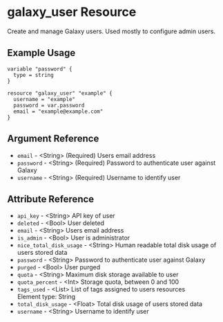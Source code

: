 # galaxy_user Resource

Create and manage Galaxy users. Used mostly to configure admin users.

## Example Usage

```hcl
variable "password" {
  type = string
}

resource "galaxy_user" "example" {
  username = "example"
  password = var.password
  email = "example@example.com"
}
```

## Argument Reference

* `email` - &lt;String&gt; (Required) Users email address  
* `password` - &lt;String&gt; (Required) Password to authenticate user against Galaxy  
* `username` - &lt;String&gt; (Required) Username to identify user  


## Attribute Reference

* `api_key` - &lt;String&gt; API key of user  
* `deleted` - &lt;Bool&gt; User deleted  
* `email` - &lt;String&gt; Users email address  
* `is_admin` - &lt;Bool&gt; User is administrator  
* `nice_total_disk_usage` - &lt;String&gt; Human readable total disk usage of users stored data  
* `password` - &lt;String&gt; Password to authenticate user against Galaxy  
* `purged` - &lt;Bool&gt; User purged  
* `quota` - &lt;String&gt; Maximum disk storage available to user  
* `quota_percent` - &lt;Int&gt; Storage quota, between 0 and 100  
* `tags_used` - &lt;List&gt; List of tags assigned to users resources  
  Element type: String
* `total_disk_usage` - &lt;Float&gt; Total disk usage of users stored data  
* `username` - &lt;String&gt; Username to identify user  

